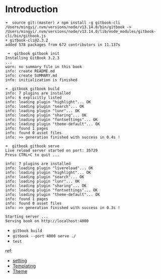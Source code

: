 # Introduction

```
➜  source git:(master) ✗ npm install -g gitbook-cli
/Users/mingyi/.nvm/versions/node/v13.14.0/bin/gitbook -> /Users/mingyi/.nvm/versions/node/v13.14.0/lib/node_modules/gitbook-cli/bin/gitbook.js
+ gitbook-cli@2.3.2
added 578 packages from 672 contributors in 11.137s

 ➜  gitbook gitbook init
Installing GitBook 3.2.3
...
warn: no summary file in this book
info: create README.md
info: create SUMMARY.md
info: initialization is finished

➜  gitbook gitbook build
info: 7 plugins are installed
info: 6 explicitly listed
info: loading plugin "highlight"... OK
info: loading plugin "search"... OK
info: loading plugin "lunr"... OK
info: loading plugin "sharing"... OK
info: loading plugin "fontsettings"... OK
info: loading plugin "theme-default"... OK
info: found 1 pages
info: found 0 asset files
info: >> generation finished with success in 0.4s !

➜  gitbook gitbook serve
Live reload server started on port: 35729
Press CTRL+C to quit ...

info: 7 plugins are installed
info: loading plugin "livereload"... OK
info: loading plugin "highlight"... OK
info: loading plugin "search"... OK
info: loading plugin "lunr"... OK
info: loading plugin "sharing"... OK
info: loading plugin "fontsettings"... OK
info: loading plugin "theme-default"... OK
info: found 1 pages
info: found 0 asset files
info: >> generation finished with success in 0.3s !

Starting server ...
Serving book on http://localhost:4000
```

* `gitbook build`
* `gitbook --port 4000 serve ./`
* `test`

ref:

* [setting](http://gitbook.zhangjikai.com/settings.html)
* [Templating](https://snowdreams1006.github.io/gitbook-official/en/templating/)
* [Theme](https://snowdreams1006.github.io/gitbook-official/en/themes/)
